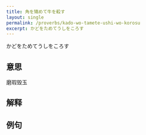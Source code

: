 ```yaml
---
title: 角を矯めて牛を殺す
layout: single
permalink: /proverbs/kado-wo-tamete-ushi-wo-korosu
excerpt: かどをためてうしをころす
---
```


かどをためてうしをころす

## 意思

磨瑕毁玉

## 解释

## 例句

